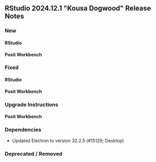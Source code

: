 ## RStudio 2024.12.1 "Kousa Dogwood" Release Notes

### New

#### RStudio

#### Posit Workbench

### Fixed

#### RStudio

#### Posit Workbench

### Upgrade Instructions

#### Posit Workbench

### Dependencies
- Updated Electron to version 32.2.5 (#15129; Desktop)

### Deprecated / Removed

